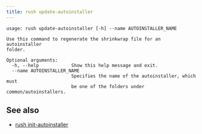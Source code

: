 ```yaml
---
title: rush update-autoinstaller
---
```


```
usage: rush update-autoinstaller [-h] --name AUTOINSTALLER_NAME

Use this command to regenerate the shrinkwrap file for an autoinstaller
folder.

Optional arguments:
  -h, --help            Show this help message and exit.
  --name AUTOINSTALLER_NAME
                        Specifies the name of the autoinstaller, which must
                        be one of the folders under common/autoinstallers.
```

## See also

- [rush init-autoinstaller](../commands/rush_init-autoinstaller.md)
